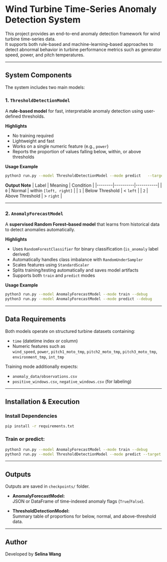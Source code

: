 # Wind Turbine Time-Series Anomaly Detection System

This project provides an end-to-end anomaly detection framework for wind turbine time-series data.  
It supports both rule-based and machine-learning–based approaches to detect abnormal behavior in turbine performance metrics such as generator speed, power, and pitch temperatures.

---

## System Components

The system includes two main models:

### 1. `ThresholdDetectionModel`
A **rule-based model** for fast, interpretable anomaly detection using user-defined thresholds.

**Highlights**
- No training required  
- Lightweight and fast  
- Works on a single numeric feature (e.g., `power`)  
- Reports the proportion of values falling below, within, or above thresholds  

**Usage Example**
```bash
python3 run.py --model ThresholdDetectionModel --mode predict   --target power --left_threshold 300.0 --right_threshold 500.0 --debug
```

**Output Note**
| Label | Meaning | Condition |
|--------|----------|-----------|
| `0` | Normal | within `[left, right]` |
| `1` | Below Threshold | < `left` |
| `2` | Above Threshold | > `right` |

---

### 2. `AnomalyForecastModel`
A **supervised Random Forest–based model** that learns from historical data to detect anomalies automatically.

**Highlights**
- Uses `RandomForestClassifier` for binary classification (`is_anomaly` label derived)
- Automatically handles class imbalance with `RandomUnderSampler`
- Scales features using `StandardScaler`
- Splits training/testing automatically and saves model artifacts
- Supports both `train` and `predict` modes

**Usage Example**
```bash
python3 run.py --model AnomalyForecastModel --mode train --debug
python3 run.py --model AnomalyForecastModel --mode predict --debug
```

---

## Data Requirements

Both models operate on structured turbine datasets containing:
- `time` (datetime index or column)
- Numeric features such as  
  `wind_speed`, `power`, `pitch1_moto_tmp`, `pitch2_moto_tmp`, `pitch3_moto_tmp`, `environment_tmp`, `int_tmp`

Training mode additionally expects:
- `anomaly_data/observations.csv`
- `positive_windows.csv`, `negative_windows.csv` (for labeling)

---

## Installation & Execution

### Install Dependencies
```bash
pip install -r requirements.txt
```

### Train or predict:
```bash
python3 run.py --model AnomalyForecastModel --mode train --debug
python3 run.py --model ThresholdDetectionModel --mode predict --target power --left_threshold 300 --right_threshold 500
```

---

## Outputs
Outputs are saved in `checkpoints/` folder.
- **AnomalyForecastModel:**  
  JSON or DataFrame of time-indexed anomaly flags (`True`/`False`).

- **ThresholdDetectionModel:**  
  Summary table of proportions for below, normal, and above-threshold data.

---

## Author
Developed by **Selina Wang**  

